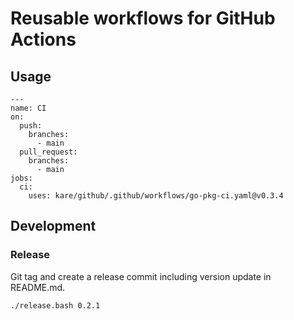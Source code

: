 # Reusable workflows for GitHub Actions

## Usage
```
---
name: CI
on:
  push:
    branches:
      - main
  pull_request:
    branches:
      - main
jobs:
  ci:
    uses: kare/github/.github/workflows/go-pkg-ci.yaml@v0.3.4
```

## Development
### Release
Git tag and create a release commit including version update in README.md.
```bash
./release.bash 0.2.1
```
